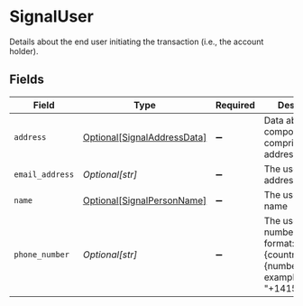 # SignalUser

Details about the end user initiating the transaction (i.e., the account holder).


## Fields

| Field                                                                                         | Type                                                                                          | Required                                                                                      | Description                                                                                   |
| --------------------------------------------------------------------------------------------- | --------------------------------------------------------------------------------------------- | --------------------------------------------------------------------------------------------- | --------------------------------------------------------------------------------------------- |
| `address`                                                                                     | [Optional[SignalAddressData]](../../models/shared/signaladdressdata.md)                       | :heavy_minus_sign:                                                                            | Data about the components comprising an address.                                              |
| `email_address`                                                                               | *Optional[str]*                                                                               | :heavy_minus_sign:                                                                            | The user's email address.                                                                     |
| `name`                                                                                        | [Optional[SignalPersonName]](../../models/shared/signalpersonname.md)                         | :heavy_minus_sign:                                                                            | The user's legal name                                                                         |
| `phone_number`                                                                                | *Optional[str]*                                                                               | :heavy_minus_sign:                                                                            | The user's phone number, in E.164 format: +{countrycode}{number}. For example: "+14151234567" |